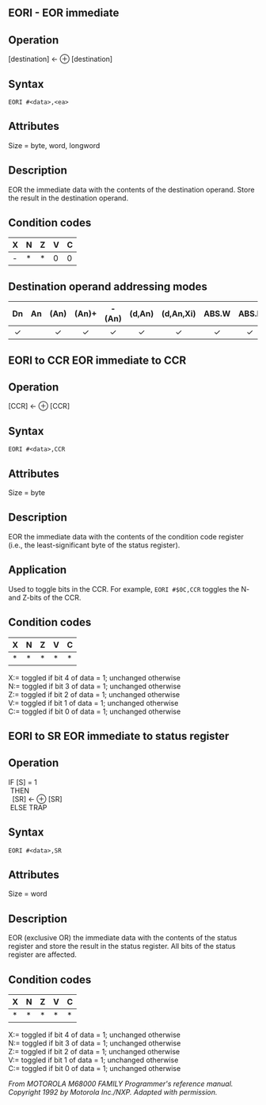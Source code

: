 
## EORI - EOR immediate

## Operation
[destination] ← <literal> ⊕ [destination]

## Syntax
```assembly
EORI #<data>,<ea>
```

## Attributes
Size = byte, word, longword

## Description
EOR the immediate data with the contents of the destination operand. Store the result in the destination operand.

## Condition codes
|X|N|Z|V|C|
|--|--|--|--|--|
|-|*|*|0|0|

## Destination operand addressing modes
|Dn|An|(An)|(An)+|-(An)|(d,An)|(d,An,Xi)|ABS.W|ABS.L|(d,PC)|(d,PC,Xn)|imm|
|:-:|:-:|:-:|:-:|:-:|:-:|:-:|:-:|:-:|:-:|:-:|:-:|
|✓||✓|✓|✓|✓|✓|✓|✓||||

## EORI to CCR EOR immediate to CCR

## Operation
[CCR] ← <literal> ⊕ [CCR]

## Syntax
```assembly
EORI #<data>,CCR
```
## Attributes
Size = byte

## Description
EOR the immediate data with the contents of the condition code
register (i.e., the least-significant byte of the status register).

## Application
Used to toggle bits in the CCR. For example, `EORI #$0C,CCR`
toggles the N- and Z-bits of the CCR.

## Condition codes
|X|N|Z|V|C|
|--|--|--|--|--|
|*|*|*|*|*|

X:= toggled if bit 4 of data = 1; unchanged otherwise<br/>
N:= toggled if bit 3 of data = 1; unchanged otherwise<br/>
Z:= toggled if bit 2 of data = 1; unchanged otherwise<br/>
V:= toggled if bit 1 of data = 1; unchanged otherwise<br/>
C:= toggled if bit 0 of data = 1; unchanged otherwise<br/>

## EORI to SR EOR immediate to status register
## Operation
IF [S] = 1<br/>
&nbsp;THEN<br/>
&nbsp;&nbsp;[SR] ← <literal> ⊕ [SR]<br/>
&nbsp;ELSE TRAP<br/>

## Syntax
```assembly
EORI #<data>,SR
```
## Attributes
Size = word

## Description
EOR (exclusive OR) the immediate data with the contents of the
status register and store the result in the status register. All bits
of the status register are affected.

## Condition codes
|X|N|Z|V|C|
|--|--|--|--|--|
|*|*|*|*|*|

X:= toggled if bit 4 of data = 1; unchanged otherwise<br/>
N:= toggled if bit 3 of data = 1; unchanged otherwise<br/>
Z:= toggled if bit 2 of data = 1; unchanged otherwise<br/>
V:= toggled if bit 1 of data = 1; unchanged otherwise<br/>
C:= toggled if bit 0 of data = 1; unchanged otherwise<br/>

*From MOTOROLA M68000 FAMILY Programmer's reference manual. Copyright 1992 by Motorola Inc./NXP. Adapted with permission.*